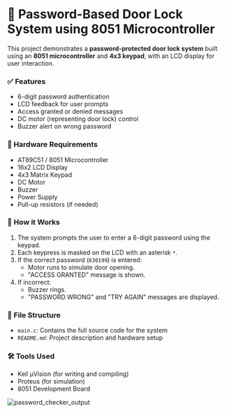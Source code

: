 # 🔐 Password-Based Door Lock System using 8051 Microcontroller

This project demonstrates a **password-protected door lock system** built using an **8051 microcontroller** and **4x3 keypad**, with an LCD display for user interaction.

### ✅ Features
- 6-digit password authentication
- LCD feedback for user prompts
- Access granted or denied messages
- DC motor (representing door lock) control
- Buzzer alert on wrong password

### 🔧 Hardware Requirements
- AT89C51 / 8051 Microcontroller
- 16x2 LCD Display
- 4x3 Matrix Keypad
- DC Motor
- Buzzer
- Power Supply
- Pull-up resistors (if needed)

### 🧠 How it Works
1. The system prompts the user to enter a 6-digit password using the keypad.
2. Each keypress is masked on the LCD with an asterisk `*`.
3. If the correct password (`630199`) is entered:
   - Motor runs to simulate door opening.
   - "ACCESS GRANTED" message is shown.
4. If incorrect:
   - Buzzer rings.
   - "PASSWORD WRONG" and "TRY AGAIN" messages are displayed.

### 📁 File Structure
- `main.c`: Contains the full source code for the system
- `README.md`: Project description and hardware setup

### 🛠 Tools Used
- Keil µVision (for writing and compiling)
- Proteus (for simulation)
- 8051 Development Board

![password_checker_output](https://github.com/user-attachments/assets/29ffcaf9-10c9-4f94-bed3-9084adb205df)
